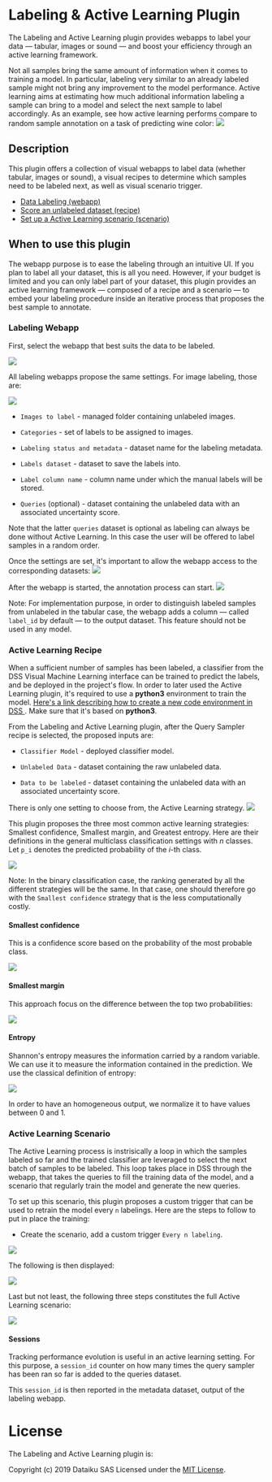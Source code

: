 # Labeling &amp; Active Learning Plugin  

The Labeling and Active Learning plugin provides webapps to label your data — tabular, images or sound — and boost your efficiency through an active learning framework.

Not all samples bring the same amount of information when it comes to training a model. In particular, labeling very similar to an already labeled sample might not bring any improvement to the model performance. Active learning aims at estimating how much additional information labeling a sample can bring to a model and select the next sample to label accordingly. As an example, see how active learning performs compare to random sample annotation on a task of predicting wine color:
![](resource/img-doc/active-learning-perf.png)  

## Description  

This plugin offers a collection of visual webapps to label data (whether tabular, images or sound),
a visual recipes to determine which samples need to be labeled next, as well as visual scenario trigger.

- [Data Labeling (webapp)](#labeling-webapp)
- [Score an unlabeled dataset (recipe)](#active-learning-recipe)
- [Set up a Active Learning scenario (scenario)](#active-learning-scenario)

## When to use this plugin

The webapp purpose is to ease the labeling through an intuitive UI. If you plan to label all your dataset, this is all you need. However, if your budget is limited and you can only label part of your dataset, this plugin provides an active learning framework
— composed of a recipe and a scenario — to embed your labeling procedure inside an iterative process that proposes the best sample to annotate.

### Labeling Webapp
First, select the webapp that best suits the data to be labeled.

![](resource/img-doc/webapp-selection.png)

All labeling webapps propose the same settings. For image labeling, those are: 

![](resource/img-doc/webapp-settings.png)  

- `Images to label` - managed folder containing unlabeled images.

- `Categories` - set of labels to be assigned to images.

- `Labeling status and metadata` - dataset name for the labeling metadata.

- `Labels dataset` - dataset to save the labels into.

- `Label column name` - column name under which the manual labels will be stored.

- `Queries` (optional) - dataset containing the unlabeled data with an associated uncertainty score.
  
Note that the latter `queries` dataset is optional as labeling can always be done without Active Learning. In this case the user will be offered to label samples in a random order. 

Once the settings are set, it's important to allow the webapp access to the corresponding datasets:
![](resource/img-doc/webapp-security.png)  

After the webapp is started, the annotation process can start.
![](resource/img-doc/webapp-ui.png)  

Note: For implementation purpose, in order to distinguish labeled samples from unlabeled in the tabular case, the webapp adds a column — called `label_id` by default — to the output dataset. This feature should not be used in any model.

### Active Learning Recipe  

When a sufficient number of samples has been labeled, a classifier from the DSS Visual Machine Learning interface can be trained to predict the labels, and be deployed in the project's flow. 
In order to later used the Active Learning plugin, it's required to use a **python3** environment to train the model. [Here's a link describing how to create a new code environment in DSS ](https://doc.dataiku.com/dss/latest/code-envs/operations-python.html#create-a-code-environment). Make sure that it's based on **python3**.  

From the Labeling and Active Learning plugin, after the Query Sampler recipe is selected, the proposed inputs are:
 
 - `Classifier Model` - deployed classifier model.
  
 - `Unlabeled Data` - dataset containing the raw unlabeled data.
  
 - `Data to be labeled` - dataset containing the unlabeled data with an associated uncertainty score.

There is only one setting to choose from, the Active Learning strategy.
![](resource/img-doc/active-learning-recipe.png) 

This plugin proposes the three most common active learning strategies: Smallest confidence, Smallest margin,
and Greatest entropy. Here are their definitions in the general multiclass classification settings with *n* classes. Let `p_i` denotes the predicted probability of the *i*-th class.

<img src="https://render.githubusercontent.com/render/math?math=\langle p_1, ..., p_n \rangle  \quad \text{with} \quad p_i = P(y=i|X) \quad \text{s.t.} \quad \forall i, j  \quad p_i \geqslant p_j ">

Note: In the binary classification case, the ranking generated by all the different strategies will be the same. In that case, one should therefore go with the `Smallest confidence` strategy that is the less computationally costly.

#### Smallest confidence

This is a confidence score based on the probability of the most probable class.

<img src="https://render.githubusercontent.com/render/math?math=Confidence(X) = 1 - p_1">

#### Smallest margin

This approach focus on the difference between the top two probabilities:

<img src="https://render.githubusercontent.com/render/math?math=Margin(X) = 1 - (p_1 - p_2)">

#### Entropy

Shannon's entropy measures the information carried by a random variable. We can use it to measure the information contained in the prediction. We use the classical definition of entropy:

<img src="https://render.githubusercontent.com/render/math?math=Entropy(X) = - \sum p_i \text{log}(p_i))">

In order to have an homogeneous output, we normalize it to have values between 0 and 1.

### Active Learning Scenario

The Active Learning process is instrisically a loop in which the samples labeled so far and the trained classifier are leveraged to select the next batch of samples to be labeled. This loop takes place in DSS through the webapp, that takes the queries to fill the training data of the model, and a scenario that regularly train the model and generate the new queries.

To set up this scenario, this plugin proposes a custom trigger that can be used to retrain the model every `n` labelings. Here are the steps to follow to put in place the training: 

- Create the scenario, add a custom trigger `Every n labeling`.

![](resource/img-doc/scenario-trigger.png)  

The following is then displayed: 

![](resource/img-doc/scenario-trigger-option.png)  

Last but not least, the following three steps constitutes the full Active Learning scenario:

![](resource/img-doc/scenario-steps.png)

#### Sessions

Tracking performance evolution is useful in an active learning setting. For this purpose, a `session_id` counter on how many times the query sampler has been ran so far is added to the queries dataset.

This `session_id` is then reported in the metadata dataset, output of the labeling webapp.

# License

The Labeling and Active Learning plugin is:

   Copyright (c) 2019 Dataiku SAS
   Licensed under the [MIT License](LICENSE.md).
